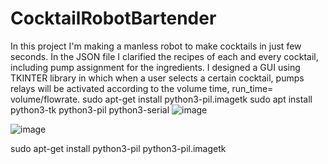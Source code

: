 # CocktailRobotBartender
In this project I'm making a manless robot to make cocktails in just few seconds. In the JSON file I clarified the recipes of each and every cocktail, including pump assignment for the ingredients. I designed a GUI using TKINTER library in which when a user selects a certain cocktail, pumps relays will be activated according to the volume time, run_time= volume/flowrate.
sudo apt-get install python3-pil.imagetk
sudo apt install python3-tk python3-pil python3-serial
![image](https://github.com/saidijongo/CocktailRobotBartender/assets/31678025/a66539ef-5453-4111-8028-db89f2888960)


![image](https://github.com/saidijongo/CocktailRobotBartender/assets/31678025/a8455c80-8645-4ce2-aeb4-ff1e718cd5ff)

sudo apt-get install python3-pil python3-pil.imagetk



